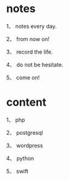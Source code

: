 # notes

1、 notes every day.

2、 from now on!

3、 record the life.

4、 do not be hesitate.

5、 come on!

# content

1、 php

2、 postgresql

3、 wordpress

4、 python

5、 swift

